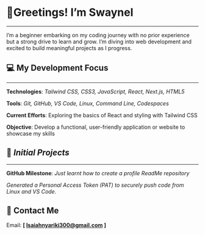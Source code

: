 # 👋Greetings! I’m Swaynel
___
I’m a beginner embarking on my coding journey with no prior experience but a strong drive to learn and grow. I’m diving into web development and excited to build meaningful projects as I progress.

## 💻 My Development Focus
___
**Technologies**: *Tailwind CSS, CSS3, JavaScript, React, Next.js, HTML5*

**Tools**: *Git, GitHub, VS Code, Linux, Command Line, Codespaces*

**Current Efforts**: Exploring the basics of React and styling with Tailwind CSS

**Objective**: Develop a functional, user-friendly application or website to showcase my skills

## 🌱 *Initial Projects*
___
**GitHub Milestone**: *Just learnt how to create a profile ReadMe repository*

*Generated a Personal Access Token (PAT) to securely push code from Linux and VS Code.*


## **📧 Contact Me**

Email: **[ Isaiahnyariki300@gmail.com ]**
